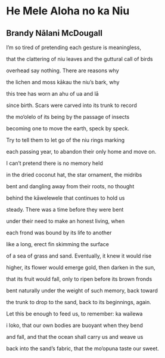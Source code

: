 # He Mele Aloha no ka Niu
## Brandy Nālani McDougall
I’m so tired of pretending
each gesture is meaningless,

that the clattering of niu leaves
and the guttural call of birds

overhead say nothing.
There are reasons why

the lichen and moss kākau
the niu’s bark, why

this tree has worn
an ahu of ua and lā

since birth. Scars were carved
into its trunk to record

the mo‘olelo of its being
by the passage of insects

becoming one to move
the earth, speck by speck.

Try to tell them to let go
of the niu rings marking

each passing year, to abandon
their only home and move on.

I can’t pretend there is
no memory held

in the dried coconut hat,
the star ornament, the midribs

bent and dangling away
from their roots, no thought

behind the kāwelewele
that continues to hold us

steady. There was a time
before they were bent

under their need to make
an honest living, when

each frond was bound
by its life to another

like a long, erect fin
skimming the surface

of a sea of grass and sand.
Eventually, it knew it would rise

higher, its flower would emerge
gold, then darken in the sun,

that its fruit would fall, only
to ripen before its brown fronds

bent naturally under the weight
of such memory, back toward

the trunk to drop to the sand,
back to its beginnings, again.

Let this be enough to feed us,
to remember: ka wailewa

i loko, that our own bodies
are buoyant when they bend

and fall, and that the ocean
shall carry us and weave us

back into the sand’s fabric,
that the mo‘opuna taste our sweet.